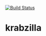 [![Build Status](https://travis-ci.org/crabzilla/krabzilla.svg?branch=master)](https://travis-ci.org/crabzilla/krabzilla)

# krabzilla


